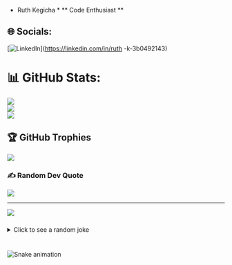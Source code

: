 * Ruth Kegicha *
** Code Enthusiast **


## 🌐 Socials:
[![LinkedIn](https://img.shields.io/badge/LinkedIn-%230077B5.svg?logo=linkedin&logoColor=white)](https://linkedin.com/in/ruth -k-3b0492143) 
# 📊 GitHub Stats:
![](https://github-readme-stats.vercel.app/api?username=RuthKerubo&theme=dark&hide_border=false&include_all_commits=true&count_private=false)<br/>
![](https://github-readme-streak-stats.herokuapp.com/?user=RuthKerubo&theme=dark&hide_border=false)<br/>
![](https://github-readme-stats.vercel.app/api/top-langs/?username=RuthKerubo&theme=dark&hide_border=false&include_all_commits=true&count_private=false&layout=compact)

## 🏆 GitHub Trophies
![](https://github-profile-trophy.vercel.app/?username=RuthKerubo&theme=radical&no-frame=false&no-bg=true&margin-w=4)

### ✍️ Random Dev Quote
![](https://quotes-github-readme.vercel.app/api?type=horizontal&theme=radical)

---
[![](https://visitcount.itsvg.in/api?id=RuthKerubo&icon=0&color=0)](https://visitcount.itsvg.in)

###

<details>
  <summary>Click to see a random joke</summary>
  <div align="center">

  ![Jokes Card](https://readme-jokes.vercel.app/api?theme=halloween)

  </div>
</details>

###

<br clear="both">

<img src="https://raw.githubusercontent.com/maurodesouza/maurodesouza/output/snake.svg" alt="Snake animation" />

###
